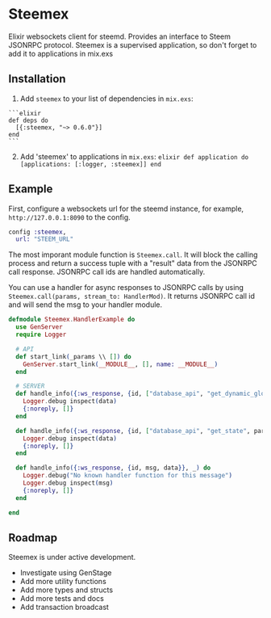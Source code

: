 # Steemex

Elixir websockets client for steemd. Provides an interface to Steem JSONRPC protocol. Steemex is a supervised application, so don't forget to add it to applications in mix.exs

## Installation

  1. Add `steemex` to your list of dependencies in `mix.exs`:

    ```elixir
    def deps do
      [{:steemex, "~> 0.6.0"}]
    end
    ```

  2. Add 'steemex' to applications in `mix.exs`:
    ```elixir
    def application do
      [applications: [:logger, :steemex]]
    end
    ```

## Example

First, configure a websockets url for the steemd instance, for example, `http://127.0.0.1:8090` to the config.

```elixir
config :steemex,
  url: "STEEM_URL"
```

The most imporant module function is `Steemex.call`. It will block the calling process and return a success tuple with a "result" data from the JSONRPC call response. JSONRPC call ids are handled automatically.

You can use a handler for async responses to JSONRPC calls by using `Steemex.call(params, stream_to: HandlerMod)`.  It returns JSONRPC call id and will send the msg to your handler module.

```elixir
defmodule Steemex.HandlerExample do
  use GenServer
  require Logger

  # API
  def start_link(_params \\ []) do
    GenServer.start_link(__MODULE__, [], name: __MODULE__)
  end

  # SERVER
  def handle_info({:ws_response, {id, ["database_api", "get_dynamic_global_properties", []], data}}, _) do
    Logger.debug inspect(data)
    {:noreply, []}
  end

  def handle_info({:ws_response, {id, ["database_api", "get_state", params], data}}, _) do
    Logger.debug inspect(data)
    {:noreply, []}
  end

  def handle_info({:ws_response, {id, msg, data}}, _) do
    Logger.debug("No known handler function for this message")
    Logger.debug inspect(msg)
    {:noreply, []}
  end

end
```

## Roadmap

Steemex is under active development.

* Investigate using GenStage
* Add more utility functions
* Add more types and structs
* Add more tests and docs
* Add transaction broadcast
